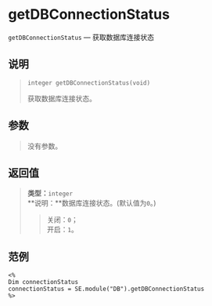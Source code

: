 getDBConnectionStatus
=====================
`getDBConnectionStatus` &mdash; 获取数据库连接状态

说明
----
>     integer getDBConnectionStatus(void)
> 获取数据库连接状态。

参数
----
> 没有参数。

返回值
------
> **类型：**`integer`  
> **说明：**数据库连接状态。(默认值为`0`。)
>> 关闭：`0`；  
>> 开启：`1`。

范例
----
>
    <%
    Dim connectionStatus
    connectionStatus = SE.module("DB").getDBConnectionStatus
    %>